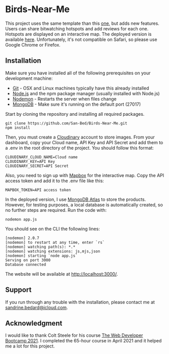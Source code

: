 # Birds-Near-Me

This project uses the same template than this [one](https://github.com/San-Bed/Shopify-Developer-Intern-Challenge), but adds new features. Users can share bitwatching hotspots and add reviews for each one. Hotspots are displayed on an interactive map. The deployed version is available [here](https://dashboard.heroku.com/apps/birds-near-me). Unfortunately, it's not compatible on Safari, so please use Google Chrome or Firefox.

## Installation

Make sure you have installed all of the following prerequisites on your development machine:

* [Git](https://git-scm.com/downloads) - OSX and Linux machines typically have this already installed
* [Node.js](https://nodejs.org/en/) and the npm package manager (usually installed with Node.js)
* [Nodemon](https://www.npmjs.com/package/nodemon) - Restarts the server when files change
* [MongoDB](https://docs.mongodb.com/manual/tutorial/install-mongodb-on-windows/) - Make sure it's running on the default port (27017)


Start by cloning the repository and installing all required packages.

```
git clone https://github.com/San-Bed/Birds-Near-Me.git 
npm install
```

Then, you must create a [Cloudinary](https://cloudinary.com) account to store images. From your dashboard, copy your Cloud name, API Key and API Secret and add them to a .env in the root directory of the project. You should follow this format:

```
CLOUDINARY_CLOUD_NAME=Cloud name
CLOUDINARY_KEY=API Key
CLOUDINARY_SECRET=API Secret
```

Also, you need to sign up with [Mapbox](https://www.mapbox.com) for the interactive map. Copy the API access token and add it to the .env file like this:

```
MAPBOX_TOKEN=API access token
```

In the deployed version, I use [MongoDB Atlas](https://www.mongodb.com/cloud/atlas) to store the products. However, for testing purposes, a local database is automatically created, so no further steps are required. Run the code with:

```
nodemon app.js
```

You should see on the CLI the following lines:

```
[nodemon] 2.0.7
[nodemon] to restart at any time, enter `rs`
[nodemon] watching path(s): *.*
[nodemon] watching extensions: js,mjs,json
[nodemon] starting `node app.js`
Serving on port 3000
Database connected
```
The website will be available at [http://localhost:3000/](http://localhost:3000/). 

## Support

If you run through any trouble with the installation, please contact me at [sandrine.bedard@icloud.com](mailto:sandrine.bedard@icloud.com]).


## Acknowledgment
I would like to thank Colt Steele for his course [The Web Developer Bootcamp 2021](https://www.udemy.com/course/the-web-developer-bootcamp/). I completed the 65-hour course in April 2021 and it helped me a lot for this project. 
